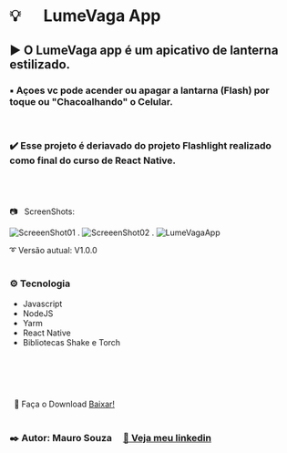 # :bulb:      LumeVaga App 

## :arrow_forward: O LumeVaga app é um apicativo de lanterna estilizado.
### :black_small_square: Açoes vc pode acender ou apagar a lantarna (Flash) por toque ou "Chacoalhando" o Celular.
  

### :heavy_check_mark: Esse projeto é deriavado do projeto Flashlight realizado como final do curso de React Native.
#
 
  
  
:camera:   ScreenShots:

![ScreeenShot01](https://user-images.githubusercontent.com/88602895/174465104-0ffc582d-376b-4ac4-b4c1-28a266b91442.png)
.
![ScreeenShot02](https://user-images.githubusercontent.com/88602895/174465106-78879570-e380-4f50-a9f3-f5872404ad11.png)
.
![LumeVagaApp](https://user-images.githubusercontent.com/88602895/174465107-0e4957bf-55fc-4b48-9b97-4d1400219045.gif)

:curly_loop: Versão autual: V1.0.0
#
### :gear: Tecnologia
*  Javascript
* NodeJS
* Yarm
* React Native
* Bibliotecas Shake e Torch
 
#  
  
  💾 Faça o Download <a href="https://github.com/msgsouza-rj/LumeVaga/releases/tag/Lanterna" target="_blank"> Baixar! </a>
#
###
### :black_nib:  Autor: Mauro Souza        <a href="https://www.linkedin.com/in/maurosouza-dev/" target="_blank"> :calling: Veja meu linkedin</a>
